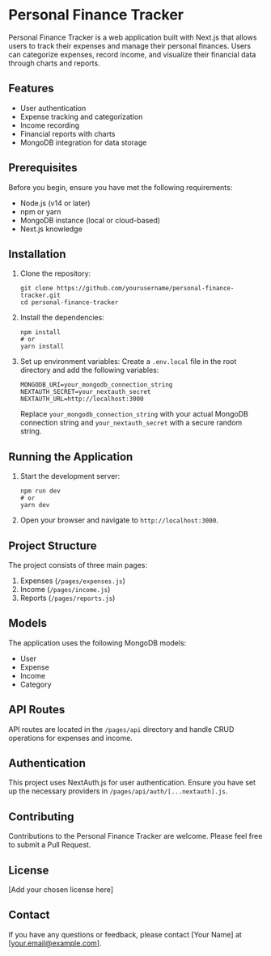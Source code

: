 # Personal Finance Tracker

Personal Finance Tracker is a web application built with Next.js that allows users to track their expenses and manage their personal finances. Users can categorize expenses, record income, and visualize their financial data through charts and reports.

## Features

- User authentication
- Expense tracking and categorization
- Income recording
- Financial reports with charts
- MongoDB integration for data storage

## Prerequisites

Before you begin, ensure you have met the following requirements:

- Node.js (v14 or later)
- npm or yarn
- MongoDB instance (local or cloud-based)
- Next.js knowledge

## Installation

1. Clone the repository:

   ```
   git clone https://github.com/yourusername/personal-finance-tracker.git
   cd personal-finance-tracker
   ```

2. Install the dependencies:

   ```
   npm install
   # or
   yarn install
   ```

3. Set up environment variables:
   Create a `.env.local` file in the root directory and add the following variables:

   ```
   MONGODB_URI=your_mongodb_connection_string
   NEXTAUTH_SECRET=your_nextauth_secret
   NEXTAUTH_URL=http://localhost:3000
   ```

   Replace `your_mongodb_connection_string` with your actual MongoDB connection string and `your_nextauth_secret` with a secure random string.

## Running the Application

1. Start the development server:

   ```
   npm run dev
   # or
   yarn dev
   ```

2. Open your browser and navigate to `http://localhost:3000`.

## Project Structure

The project consists of three main pages:

1. Expenses (`/pages/expenses.js`)
2. Income (`/pages/income.js`)
3. Reports (`/pages/reports.js`)

## Models

The application uses the following MongoDB models:

- User
- Expense
- Income
- Category

## API Routes

API routes are located in the `/pages/api` directory and handle CRUD operations for expenses and income.

## Authentication

This project uses NextAuth.js for user authentication. Ensure you have set up the necessary providers in `/pages/api/auth/[...nextauth].js`.

## Contributing

Contributions to the Personal Finance Tracker are welcome. Please feel free to submit a Pull Request.

## License

[Add your chosen license here]

## Contact

If you have any questions or feedback, please contact [Your Name] at [your.email@example.com].
